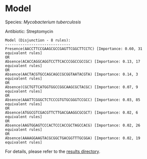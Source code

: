 
# Model

Species: *Mycobacterium tuberculosis*

Antibiotic: Streptomycin

```
Model (Disjunction - 8 rules):
------------------------------
Presence(AACCTTCCGAAGCGCCGAGTTCGGCTTCCTC) [Importance: 0.60, 31 equivalent rules]
OR
Absence(ACACCAGGCAGGTCCTTCACCCGGCCGCCGC) [Importance: 0.13, 17 equivalent rules]
OR
Absence(AACTACGTGCCAGCAGCCGCGGTAATACGTA) [Importance: 0.14, 3 equivalent rules]
OR
Absence(CGCTGTTCATGGTGGCCGGCAAGCGCTACGC) [Importance: 0.07, 9 equivalent rules]
OR
Absence(AAATTCGGGCTCTCCCGTGTGCGGGTCCGCC) [Importance: 0.03, 85 equivalent rules]
OR
Absence(ATGGCGTCGACGTTCTTGACGAAGGCGCGCT) [Importance: 0.02, 6 equivalent rules]
OR
Absence(AAGTGGAGTCCCACTCCCACCGCTAGCCACG) [Importance: 0.02, 26 equivalent rules]
OR
Absence(AAAAGGAAGTACGCGGCTGACGGTTTGCGGA) [Importance: 0.02, 19 equivalent rules]

```

For details, please refer to the [results directory](../../../../../results/scm_b/mycobacterium%20tuberculosis/streptomycin/repeat_5/).

